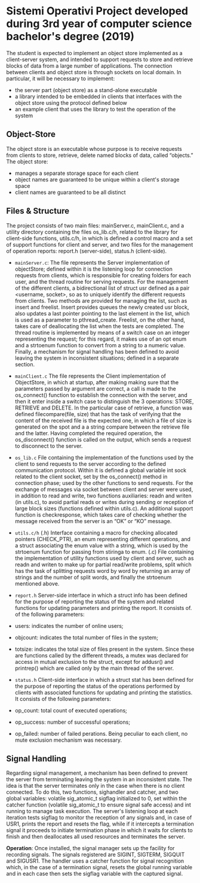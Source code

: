 # Sistemi Operativi Project developed during 3rd year of computer science bachelor's degree (2019)

The student is expected to implement an object store implemented as a client-server system, and intended to support requests to store and retrieve blocks of data from a large number of applications. The connection between clients and object store is through sockets on local domain. 
In particular, it will be necessary to implement:
- the server part (object store) as a stand-alone executable
- a library intended to be embedded in clients that interfaces with the object store using the protocol defined below
- an example client that uses the library to test the operation of the system

## Object-Store
The object store is an executable whose purpose is to receive requests from clients to store, retrieve, delete named blocks of data, called “objects.” The object store:
- manages a separate storage space for each client
- object names are guaranteed to be unique within a client's storage space
- client names are guaranteed to be all distinct

## Files & Structure

The project consists of two main files: mainServer.c, mainClient.c, and a utility directory
containing the files os_lib.c/h, related to the library for client-side functions, utils.c/h, in which is defined
a control macro and a set of support functions for client and server, and two files for the
management of operation reports: report.h (server-side), status.h (client-side).

- `mainServer.c`: The file represents the Server implementation of objectStore; defined within it is the
listening loop for connection requests from clients, which is responsible for creating
folders for each user, and the thread routine for serving requests. For the management of the
different clients, a bidirectional list of struct usr defined as a pair
<username, socket>, so as to uniquely identify the different requests from clients.
Two methods are provided for managing the list, such as insert and freelist. Insert provides
queues the newly created usr block, also updates a last pointer pointing
to the last element in the list, which is used as a parameter to pthread_create.
Freelist, on the other hand, takes care of deallocating the list when the tests are completed. The thread routine
is implemented by means of a switch case on an integer representing the request; for this
regard, it makes use of an opt enum and a strtoenum function to convert from a string to a
numeric value. Finally, a mechanism for signal handling has been defined to avoid
leaving the system in inconsistent situations; defined in a separate section.

- `mainClient.c`
The file represents the Client implementation of ObjectStore, in which at startup, after making
making sure that the parameters passed by argument are correct, a call is made
to the os_connect() function to establish the connection with the server, and then it
enter inside a switch case to distinguish the 3 operations: STORE, RETRIEVE and
DELETE. In the particular case of retrieve, a function was defined
filecompare(file, size) that has the task of verifying that the content of the received file is
the expected one, in which a file of size is generated on the spot and a
a string compare between the retrieve file and the latter. Having completed the required operation,
the os_disconnect() function is called on the output, which sends a request to
disconnect to the server.


- `os_lib.c`
File containing the implementation of the functions used by the client to send requests
to the server according to the defined communication protocol. Within it is defined a
global variable int sock related to the client socket, set by the os_connect() method in
connection phase; used by the other functions to send requests. For the exchange of
messages via socket between client and server were used, in addition to read and write, two functions
auxiliaries: readn and writen (in utils.c), to avoid partial reads or writes during sending or
reception of large block sizes (functions defined within utils.c). An additional
support function is checkresponse, which takes care of checking whether the message received
from the server is an “OK” or “KO” message.

- `utils.c/h`
(.h) Interface containing a macro for checking allocated pointers (CHECK_PTR),
an enum representing different operations, and a struct associating the enum value with a
string, which is used by the strtoenum function for passing from stiringa to enum.
(.c) File containing the implementation of utility functions used by client and server,
such as readn and writen to make up for partial read/write problems, split which has the
task of splitting requests word by word by returning an array of strings and the number
of split words, and finally the strtoenum mentioned above.

- `report.h`
Server-side interface in which a struct info has been defined for the purpose of reporting the status of the
system and related functions for updating parameters and printing the report. It consists of.
of the following parameters:
- users: indicates the number of online users;
- objcount: indicates the total number of files in the system;
- totsize: indicates the total size of files present in the system.
Since these are functions called by the different threads, a mutex was declared for access in
mutual exclusion to the struct, except for addusr() and printrep() which are called only
by the main thread of the server.

- `status.h`
Client-side interface in which a struct stat has been defined for the purpose of reporting the status of the
operations performed by clients with associated functions for updating and printing the
statistics. It consists of the following parameters:
- op_count: total count of executed operations;
- op_success: number of successful operations;
- op_failed: number of failed perations.
Being peculiar to each client, no mute exclusion mechanism was necessary.

## Signal Handling

Regarding signal management, a mechanism has been defined to prevent the server from
terminating leaving the system in an inconsistent state. The idea is that the server terminates only in the case
when there is no client connected. To do this, two functions, sighandler and
catcher, and two global variables: volatile sig_atomic_t sigflag initialized to 0, set within the
catcher function (volatile sig_atomic_t to ensure signal safe access) and int running to manage
task execution. The server's listening loop at each iteration tests sigflag to monitor the
reception of any signals and, in case of USR1, prints the report and resets the flag,
while if it intercepts a termination signal it proceeds to initiate termination phase in which it waits for
clients to finish and then deallocates all used resources and terminates the server.

**Operation**: Once installed, the signal manager sets up the facility for recording
signals. The signals registered are SIGINT, SIGTERM, SIGQUIT and SIGUSR1. The handler uses
a catcher function for signal recognition which, in the case of a termination signal,
resets the global running variable and in each case then sets the sigflag variable with the captured signal.
